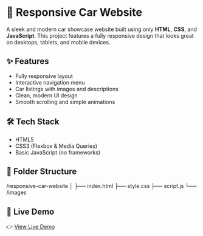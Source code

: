 # 🚗 Responsive Car Website

A sleek and modern car showcase website built using only **HTML**, **CSS**, and **JavaScript**. This project features a fully responsive design that looks great on desktops, tablets, and mobile devices.

## ✨ Features

- Fully responsive layout
- Interactive navigation menu
- Car listings with images and descriptions
- Clean, modern UI design
- Smooth scrolling and simple animations

## 🛠️ Tech Stack

- HTML5
- CSS3 (Flexbox & Media Queries)
- Basic JavaScript (no frameworks)

## 📁 Folder Structure

/responsive-car-website
│
├── index.html
├── style.css
├── script.js
└── /images

## 🔗 Live Demo

👉 [View Live Demo](https://your-username.github.io/responsive-car-website/)
